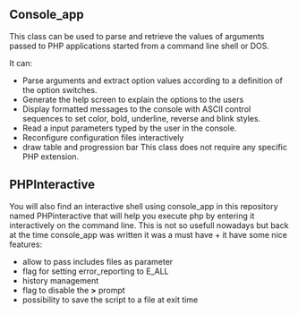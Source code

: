 ## Console_app

This class can be used to parse and retrieve the values of arguments passed to PHP applications started from a command line shell or DOS.

It can:

* Parse arguments and extract option values according to a definition of the option switches.
* Generate the help screen to explain the options to the users
* Display formatted messages to the console with ASCII control sequences to set color, bold, underline, reverse and blink styles.
* Read a input parameters typed by the user in the console.
* Reconfigure configuration files interactively
* draw table and progression bar This class does not require any specific PHP extension.

## PHPInteractive
You will also find an interactive shell using console_app in this repository named PHPinteractive that will help you execute php by entering it interactively on the command line. This is not so usefull nowadays but back at the time console_app was written it was a must have + it have some nice features:

* allow to pass includes files as parameter
* flag for setting error_reporting to E_ALL 
* history management
* flag to disable the **>** prompt
* possibility to save the script to a file at exit time
